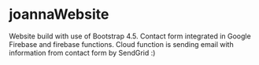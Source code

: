 # joannaWebsite

Website build with use of Bootstrap 4.5. Contact form integrated in Google Firebase and firebase functions. Cloud function is sending email with information from contact form by SendGrid :)
